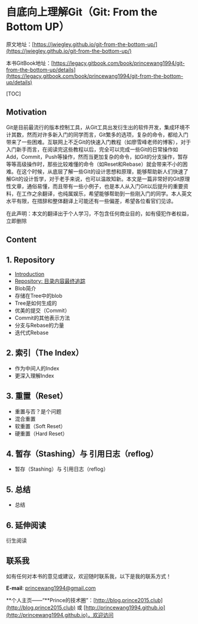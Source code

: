 # 自底向上理解Git（Git: From the Bottom UP）

原文地址：[https://jwiegley.github.io/git-from-the-bottom-up/](https://jwiegley.github.io/git-from-the-bottom-up/)

本书GitBook地址：[https://legacy.gitbook.com/book/princewang1994/git-from-the-bottom-up/details](https://legacy.gitbook.com/book/princewang1994/git-from-the-bottom-up/details)

\[TOC\]

## Motivation

Git是目前最流行的版本控制工具，从Git工具出发衍生出的软件开发，集成环境不计其数，然而对许多新入门的同学而言，Git繁多的选项，复杂的命令，都给入门带来了一些困难。互联网上不乏Git的快速入门教程（如廖雪峰老师的博客），对于入门新手而言，在阅读完这些教程以后，完全可以完成一些Git的日常操作如Add，Commit，Push等操作，然而当更加复杂的命令，如Git的分支操作，暂存等等高级操作时，那些比较难懂的命令（如Reset和Rebase）就会带来不小的困难。在这个时候，从底层了解一些Git的设计思想和原理，能够帮助新人们快速了解Git的设计哲学，对于老手来说，也可以温故知新。本文是一篇非常好的Git原理性文章，通俗易懂，而且带有一些小例子，也是本人从入门Git以后提升的重要资料，在工作之余翻译，也纯属娱乐，希望能够帮助到一些刚入门的同学。本人英文水平有限，在措辞和整体翻译上可能还有一些偏差，希望各位看官们见谅。

在此声明：本文的翻译出于个人学习，不包含任何商业目的，如有侵犯作者权益，立即删除

## Content

## 1. Repository

* [Introduction](/README.md)
* [Repository: 目录内容最终追踪](/Repository/repository-directory-content-tracking.md)
* Blob简介
* 存储在Tree中的blob
* Tree是如何生成的
* 优美的提交（Commit）
* Commit的其他表示方法
* 分支与Rebase的力量
* 迭代式Rebase

## 2. 索引（The Index）

* 作为中间人的Index
* 更深入理解Index

## 3. 重置（Reset）

* 重置与否？是个问题
* 混合重置
* 软重置（Soft Reset）
* 硬重置（Hard Reset）

## 4. 暂存（Stashing）与 引用日志（reflog）

* 暂存（Stashing）与 引用日志（reflog）

## 5. 总结

* 总结

## 6. 延伸阅读

衍生阅读

## 联系我

如有任何对本书的意见或建议，欢迎随时联系我，以下是我的联系方式！

**E-mail**: princewang1994@gmail.com

**个人主页——“**Prince的技术圈”：[http://blog.prince2015.club](http://blog.prince2015.club) 或 [http://princewang1994.github.io](http://princewang1994.github.io)，欢迎访问

